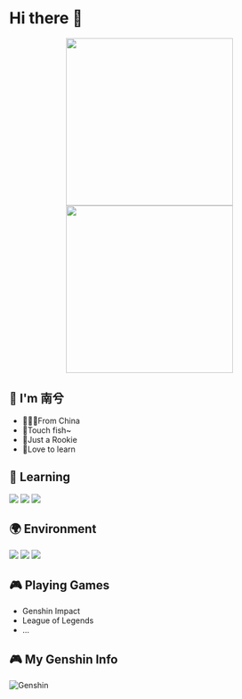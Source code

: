 # Hi there 👋

  
<p align="center">
  <img width="300px" src="https://count.getloli.com/get/@babynanxi?theme=rule34"></img>
  <img width="300px" src="https://github-readme-stats.vercel.app/api/top-langs/?username=babynanxi&layout=compact"></img>
</p>

## 🌟 I'm **南兮**

- 👨🏻‍🎓From China
- 🐠Touch fish~
- 🐤Just a Rookie
- 🥰Love to learn

## 📖 **Learning**

![](https://img.shields.io/badge/-Python-3776ab?style=flat-square&logo=Python&logoColor=fff)
![](https://img.shields.io/badge/-Linux-fcc624?style=flat-square&logo=Linux&logoColor=fff)
![](https://img.shields.io/badge/-JavaScript-4fc08d?style=flat-square&logo=javascript&logoColor=fff)

## 🌍 **Environment**

![](https://img.shields.io/badge/Windows10-0078d6?style=flat-square&logo=windows&logoColor=fff)
![](https://img.shields.io/badge/PyCharm-4fc08d?style=flat-square&logo=pycharm&logoColor=fff)
![](https://img.shields.io/badge/Visual%20Studio%20Code-007acc?style=flat-square&logo=visual-studio-code&logoColor=fff)

## 🎮 Playing **Games**

- Genshin Impact
- League of Legends
- ...

## 🎮 My **Genshin** Info
<img align="left"  alt="Genshin" src="http://cloud.nanxi.asia:90/f/BqYsd/ys.png" />
